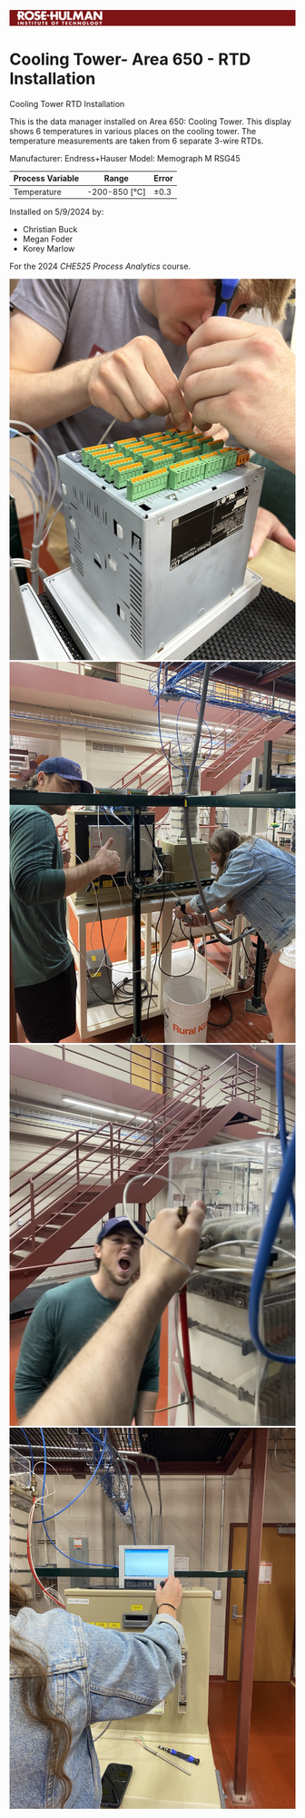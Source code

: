![RHIT Logo](https://raw.githubusercontent.com/koreymar/che525Instrumentation/main/RHITBanner.png)
# Cooling Tower- Area 650 - RTD Installation
Cooling Tower RTD Installation

This is the data manager installed on Area 650: Cooling Tower. This display shows 6 temperatures in various places on the cooling tower. The temperature measurements are taken from 6 separate 3-wire RTDs.

Manufacturer: Endress+Hauser
Model: Memograph M RSG45

|Process Variable|Range|Error|
|-|-|-|
|Temperature|-200-850 [°C]|±0.3|

Installed on 5/9/2024 by:
* Christian Buck
* Megan Foder
* Korey Marlow

 For the 2024 *CHE525 Process Analytics* course. 

![Install Photo](https://raw.githubusercontent.com/fodermeg/Cooling-Tower---650/main/Image%20(5).jpeg)
![Install Photo](https://raw.githubusercontent.com/fodermeg/Cooling-Tower---650/main/Image%20(1).jpeg)
![Install Photo](https://raw.githubusercontent.com/fodermeg/Cooling-Tower---650/main/Image%20(6).jpeg)
![Install Photo](https://raw.githubusercontent.com/fodermeg/Cooling-Tower---650/main/Image%20(4).jpeg)
